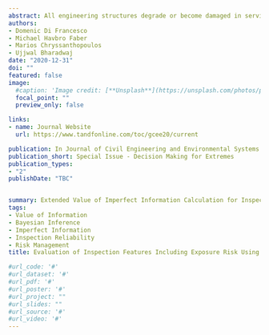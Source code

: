 ```yaml
---
abstract: All engineering structures degrade or become damaged in service to some extent. Information collection activities, such as inspection or structural health monitoring can reduce uncertainty in probabilistic models of structural condition. By linking the information that they provide to the improved integrity management strategies that they facilitate, their expected value can be  quantified. This value of information can be obtained using Bayesian decision analysis. In this work an extended value of information model is presented that accounts for the risk associated with exposure to a hazardous environment. By evaluating this risk on the same scale as the risk of structural failure, the relationship between the expected quality of information and the number of staff-hours in a hazardous environment (such as an offshore oil and gas platform) is investigated. An example case study identifies the requirements regarding the precision, bias, and reliability of information from autonomous or remote inspection methods, for them to be considered as an optimal risk management strategy.
authors:
- Domenic Di Francesco
- Michael Havbro Faber
- Marios Chryssanthopoulos
- Ujjwal Bharadwaj
date: "2020-12-31"
doi: ""
featured: false
image:
  #caption: 'Image credit: [**Unsplash**](https://unsplash.com/photos/pLCdAaMFLTE)'
  focal_point: ""
  preview_only: false

links:
- name: Journal Website
  url: https://www.tandfonline.com/toc/gcee20/current

publication: In Journal of Civil Engineering and Environmental Systems
publication_short: Special Issue - Decision Making for Extremes
publication_types:
- "2"
publishDate: "TBC"


summary: Extended Value of Imperfect Information Calculation for Inspection Evaluation.
tags:
- Value of Information
- Bayesian Inference
- Imperfect Information
- Inspection Reliability
- Risk Management
title: Evaluation of Inspection Features Including Exposure Risk Using a Value of Information Analysis

#url_code: '#'
#url_dataset: '#'
#url_pdf: '#'
#url_poster: '#'
#url_project: ""
#url_slides: ""
#url_source: '#'
#url_video: '#'
---
```


<!---
{{% alert note %}}
Click the *Cite* button above to demo the feature to enable visitors to import publication metadata into their reference management software.
{{% /alert %}}


({{% alert note %}}
Click the *Slides* button above to demo Academic's Markdown slides feature.
{{% /alert %}}

Supplementary notes can be added here, including [code and math](https://sourcethemes.com/academic/docs/writing-markdown-latex/).
--->
